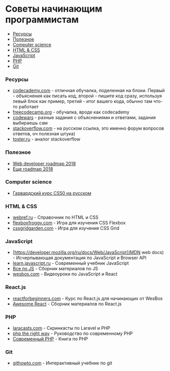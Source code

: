 # Советы начинающим программистам

- [Ресурсы](#Ресурсы)
- [Полезное](#Полезное)
- [Computer science](#computer-science)
- [HTML & CSS](#html--css)
- [JavaScript](#javascript)
- [PHP](#php)
- [Git](#git)

### Ресурсы

- [codecademy.com](https://www.codecademy.com/) - отличная обучалка, поделенная на блоки. Первый - объяснения как писать код, второй - пишите код сразу, используя левый блок как пример, третий - итог вашего кода, обычно там что-то работает
- [freecodecamp.org](https://www.freecodecamp.org/) - обучалка, вроде как codecademy
- [codewars](https://www.codewars.com/) - разные задания с объяснениями и ответами, задания выбираешь сам
- [stackoverflow.com](https://ru.stackoverflow.com/) - на русском ссылка, это именно форум вопросов ответов, оч полезная штука)
- [toster.ru](https://toster.ru/) - аналог stackoverflow

### Полезное

- [Web developer roadmap 2018](https://github.com/kamranahmedse/developer-roadmap/)
- [Еще roadmap 2018](https://proglib.io/p/web-developer-2018/)

### Computer science

- [Гарвардский курс CS50 на русском](https://habr.com/company/vertdider/blog/403823/)

### HTML & CSS

- [webref.ru](https://webref.ru/) - Справочник по HTML и CSS
- [flexboxfroggy.com](https://flexboxfroggy.com/) - Игра для изучения CSS Flexbox
- [cssgridgarden.com](https://cssgridgarden.com/) - Игра для изучения CSS Grid


### JavaScript

- [https://developer.mozilla.org/ru/docs/Web/JavaScript](MDN web docs) - Исчерпывающая документация по JavaScript и Browser API
- [learn.javascript.ru](https://learn.javascript.ru/) - Современный учебник JavaScript
- [Все по JS](https://github.com/snipcart/learn-vanilla-js/) - Сборник материалов по JS
- [wesbos.com](https://wesbos.com/) - Видеоуроки по JavaScript и React

### React.js

- [reactforbeginners.com](https://reactforbeginners.com/) - Курс по React.js для начинающих от WesBos
- [Awesome React](https://github.com/enaqx/awesome-react/) - Сборник материалов по React.js

### PHP

- [laracasts.com](https://laracasts.com/) - Скринкасты по Laravel и PHP
- [php the right way](https://phptherightway.com/) - Руководство по современному PHP
- [Современный PHP](https://www.ozon.ru/context/detail/id/135695718/) - Книга по PHP


### Git

- [githowto.com](https://githowto.com/) - Интерактивный учебник по git
